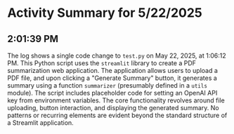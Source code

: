 # Activity Summary for 5/22/2025

## 2:01:39 PM
The log shows a single code change to `test.py` on May 22, 2025, at 1:06:12 PM.  This Python script uses the `streamlit` library to create a PDF summarization web application.  The application allows users to upload a PDF file, and upon clicking a "Generate Summary" button, it generates a summary using a function `summarizer` (presumably defined in a `utils` module).  The script includes placeholder code for setting an OpenAI API key from environment variables.  The core functionality revolves around file uploading, button interaction, and displaying the generated summary.  No patterns or recurring elements are evident beyond the standard structure of a Streamlit application.
